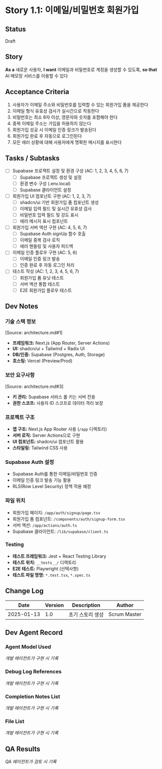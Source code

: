 # Story 1.1: 이메일/비밀번호 회원가입

## Status
Draft

## Story

**As a** 새로운 사용자,
**I want** 이메일과 비밀번호로 계정을 생성할 수 있도록,
**so that** AI 메모장 서비스를 이용할 수 있다

## Acceptance Criteria

1. 사용자가 이메일 주소와 비밀번호를 입력할 수 있는 회원가입 폼을 제공한다
2. 이메일 형식 유효성 검사가 실시간으로 작동한다
3. 비밀번호는 최소 8자 이상, 영문자와 숫자를 포함해야 한다
4. 중복 이메일 주소는 가입을 허용하지 않는다
5. 회원가입 성공 시 이메일 인증 링크가 발송된다
6. 회원가입 완료 후 자동으로 로그인된다
7. 모든 에러 상황에 대해 사용자에게 명확한 메시지를 표시한다

## Tasks / Subtasks

- [ ] Supabase 프로젝트 설정 및 환경 구성 (AC: 1, 2, 3, 4, 5, 6, 7)
  - [ ] Supabase 프로젝트 생성 및 설정
  - [ ] 환경 변수 구성 (.env.local)
  - [ ] Supabase 클라이언트 설정
- [ ] 회원가입 UI 컴포넌트 구현 (AC: 1, 2, 3, 7)
  - [ ] shadcn/ui 기반 회원가입 폼 컴포넌트 생성
  - [ ] 이메일 입력 필드 및 실시간 유효성 검사
  - [ ] 비밀번호 입력 필드 및 강도 표시
  - [ ] 에러 메시지 표시 컴포넌트
- [ ] 회원가입 서버 액션 구현 (AC: 4, 5, 6, 7)
  - [ ] Supabase Auth signUp 함수 호출
  - [ ] 이메일 중복 검사 로직
  - [ ] 에러 핸들링 및 사용자 피드백
- [ ] 이메일 인증 플로우 구현 (AC: 5, 6)
  - [ ] 이메일 인증 링크 발송
  - [ ] 인증 완료 후 자동 로그인 처리
- [ ] 테스트 작성 (AC: 1, 2, 3, 4, 5, 6, 7)
  - [ ] 회원가입 폼 유닛 테스트
  - [ ] 서버 액션 통합 테스트
  - [ ] E2E 회원가입 플로우 테스트

## Dev Notes

### 기술 스택 정보
[Source: architecture.md#1]
- **프레임워크:** Next.js (App Router, Server Actions)
- **UI:** shadcn/ui + Tailwind + Radix UI
- **DB/인증:** Supabase (Postgres, Auth, Storage)
- **호스팅:** Vercel (Preview/Prod)

### 보안 요구사항
[Source: architecture.md#3]
- **키 관리:** Supabase 서비스 롤 키는 서버 전용
- **권한 스코프:** 사용자 ID 스코프로 데이터 격리 보장

### 프로젝트 구조
- **앱 구조:** Next.js App Router 사용 (`/app` 디렉토리)
- **서버 로직:** Server Actions으로 구현
- **UI 컴포넌트:** shadcn/ui 컴포넌트 활용
- **스타일링:** Tailwind CSS 사용

### Supabase Auth 설정
- Supabase Auth를 통한 이메일/비밀번호 인증
- 이메일 인증 링크 발송 기능 활용
- RLS(Row Level Security) 정책 적용 예정

### 파일 위치
- 회원가입 페이지: `/app/auth/signup/page.tsx`
- 회원가입 폼 컴포넌트: `/components/auth/signup-form.tsx`
- 서버 액션: `/app/actions/auth.ts`
- Supabase 클라이언트: `/lib/supabase/client.ts`

### Testing
- **테스트 프레임워크:** Jest + React Testing Library
- **테스트 위치:** `__tests__/` 디렉토리
- **E2E 테스트:** Playwright (선택사항)
- **테스트 파일 명명:** `*.test.tsx`, `*.spec.ts`

## Change Log

| Date | Version | Description | Author |
|------|---------|-------------|--------|
| 2025-01-13 | 1.0 | 초기 스토리 생성 | Scrum Master |

## Dev Agent Record

### Agent Model Used
*개발 에이전트가 구현 시 기록*

### Debug Log References
*개발 에이전트가 구현 시 기록*

### Completion Notes List
*개발 에이전트가 구현 시 기록*

### File List
*개발 에이전트가 구현 시 기록*

## QA Results
*QA 에이전트가 검토 시 기록*
